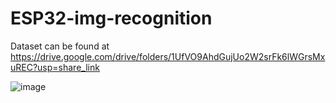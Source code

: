 # ESP32-img-recognition
Dataset can be found at https://drive.google.com/drive/folders/1UfVO9AhdGujUo2W2srFk6lWGrsMxuREC?usp=share_link


![image](https://github.com/user-attachments/assets/0769358d-c494-4ed5-9281-afec4ff2f9e4)
